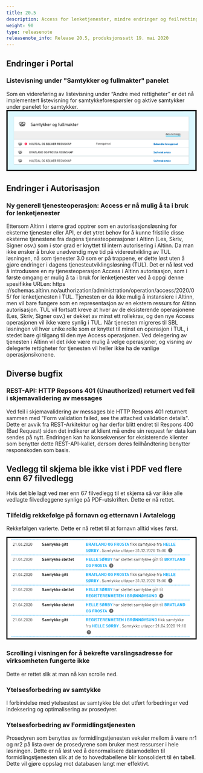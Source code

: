 ```yaml
---
title: 20.5
description: Access for lenketjenester, mindre endringer og feilrettinger
weight: 90
type: releasenote
releasenote_info: Release 20.5, produksjonssatt 19. mai 2020
--- 
```


## Endringer i Portal

### Listevisning under "Samtykker og fullmakter" panelet

Som en videreføring av listevisning under “Andre med rettigheter” er det nå implementert listevisning for samtykkeforespørsler og aktive samtykker under panelet for samtykker.
![Ny listevisning](listevisning2.png "Ny listevisning")

## Endringer i Autorisasjon

### Ny generell tjenesteoperasjon: Access er nå mulig å ta i bruk for lenketjenester

Ettersom Altinn i større grad opptrer som en autorisasjonsløsning for eksterne tjenester eller API, er det ytret behov for å kunne fristille disse eksterne tjenestene fra dagens tjenesteoperasjoner i Altinn (Les, Skriv, Signer osv.) som i stor grad er knyttet til intern autorisering i Altinn. Da man ikke ønsker å bruke unødvendig mye tid på videreutvikling av TUL løsningen, nå som tjenester 3.0 som er på trappene, er dette løst uten å gjøre endringer i dagens tjenesteutviklingsløsning (TUL). Det er nå løst ved å introdusere en ny tjenesteoperasjon Access i Altinn autorisasjon, som i første omgang er mulig å ta i bruk for lenketjenester ved å oppgi denne spesifikke URLen: https​://schemas.altinn.no/authorization/administration/operation/access/2020/05/ for lenketjenesten i TUL. Tjenesten er da ikke mulig å instansiere i Altinn, men vil bare fungere som en representasjon av en ekstern ressurs for Altinn autorisasjon. TUL vil fortsatt kreve at hver av de eksisterende operasjonene (Les, Skriv, Signer osv.) er dekket av minst ett rollekrav, og den nye Access operasjonen vil ikke være synlig i TUL.
Når tjenesten migreres til SBL løsningen vil hver unike rolle som er knyttet til minst en operasjon i TUL, i stedet bare gi tilgang til den nye Access operasjonen. Ved delegering av tjenesten i Altinn vil det ikke være mulig å velge operasjoner, og visning av delegerte rettigheter for tjenesten vil heller ikke ha de vanlige operasjonsikonene.

## Diverse bugfix

### REST-API: HTTP Repsons 401 (Unauthorized) returnert ved feil i skjemavalidering av messages

Ved feil i skjemavalidering av messages ble HTTP Respons 401 returnert sammen med "Form validation failed, see the attached validation details". Dette er avvik fra REST-Arkitektur og har derfor blitt endret til Respons 400 (Bad Request) siden det indikerer at klient må endre sin request før data kan sendes på nytt. Endringen kan ha konsekvenser for eksisterende klienter som benytter dette REST-API-kallet, dersom deres feilhåndtering benytter responskoden som basis.

## Vedlegg til skjema ble ikke vist i PDF ved flere enn 67 filvedlegg

Hvis det ble lagt ved mer enn 67 filvedlegg til et skjema så var ikke alle vedlagte filvedleggene synlige på PDF-utskriften. Dette er nå rettet.

### Tilfeldig rekkefølge på fornavn og etternavn i Avtalelogg

Rekkefølgen varierte. Dette er nå rettet til at fornavn alltid vises først.

![Ny visning](samtykke1.png "Ny visning")

### Scrolling i visningen for å bekrefte varslingsadresse for virksomheten fungerte ikke

Dette er rettet slik at man nå kan scrolle ned.

### Ytelsesforbedring av samtykke
I forbindelse med ytelsestest av samtykke ble det utført forbedringer ved indeksering og optimalisering av prosedyrer.

### Ytelsesforbedring av Formidlingstjenesten
Prosedyren som benyttes av formidlingstjenesten veksler mellom å være nr1 og nr2 på lista over de prosedyrene som bruker mest ressurser i hele løsningen. Dette er nå løst ved å denormalisere datamodellen til formidlingstjenesten slik at de to hovedtabellene blir konsolidert til én tabell. Dette vil gjøre oppslag mot databasen langt mer effektivt. 
